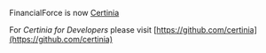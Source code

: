 FinancialForce is now [Certinia](https://certinia.com/)

For _Certinia for Developers_ please visit [https://github.com/certinia](https://github.com/certinia)
